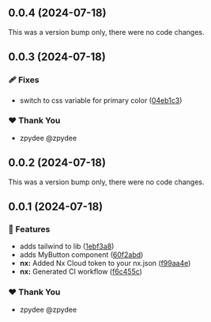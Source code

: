 ## 0.0.4 (2024-07-18)

This was a version bump only, there were no code changes.

## 0.0.3 (2024-07-18)


### 🩹 Fixes

- switch to css variable for primary color ([04eb1c3](https://github.com/spwntch/new-core/commit/04eb1c3))

### ❤️  Thank You

- zpydee @zpydee

## 0.0.2 (2024-07-18)

This was a version bump only, there were no code changes.

## 0.0.1 (2024-07-18)


### 🚀 Features

- adds tailwind to lib ([1ebf3a8](https://github.com/spwntch/new-core/commit/1ebf3a8))
- adds MyButton component ([60f2abd](https://github.com/spwntch/new-core/commit/60f2abd))
- **nx:** Added Nx Cloud token to your nx.json ([f99aa4e](https://github.com/spwntch/new-core/commit/f99aa4e))
- **nx:** Generated CI workflow ([f6c455c](https://github.com/spwntch/new-core/commit/f6c455c))

### ❤️  Thank You

- zpydee @zpydee